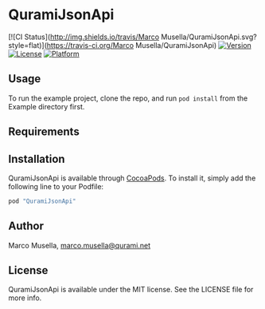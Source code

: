 # QuramiJsonApi

[![CI Status](http://img.shields.io/travis/Marco Musella/QuramiJsonApi.svg?style=flat)](https://travis-ci.org/Marco Musella/QuramiJsonApi)
[![Version](https://img.shields.io/cocoapods/v/QuramiJsonApi.svg?style=flat)](http://cocoapods.org/pods/QuramiJsonApi)
[![License](https://img.shields.io/cocoapods/l/QuramiJsonApi.svg?style=flat)](http://cocoapods.org/pods/QuramiJsonApi)
[![Platform](https://img.shields.io/cocoapods/p/QuramiJsonApi.svg?style=flat)](http://cocoapods.org/pods/QuramiJsonApi)

## Usage

To run the example project, clone the repo, and run `pod install` from the Example directory first.

## Requirements

## Installation

QuramiJsonApi is available through [CocoaPods](http://cocoapods.org). To install
it, simply add the following line to your Podfile:

```ruby
pod "QuramiJsonApi"
```

## Author

Marco Musella, marco.musella@qurami.net

## License

QuramiJsonApi is available under the MIT license. See the LICENSE file for more info.
